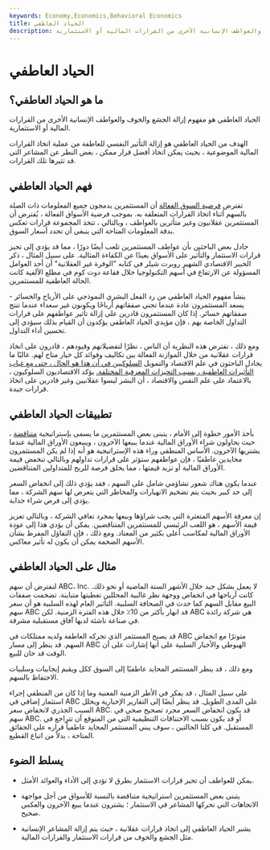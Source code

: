 ```yaml
---
keywords: Economy,Economics,Behavioral Economics
title: الحياد العاطفي
description: الحياد العاطفي هو مفهوم إزالة الجشع والخوف والعواطف الإنسانية الأخرى من القرارات المالية أو الاستثمارية.
---
```


# الحياد العاطفي
## ما هو الحياد العاطفي؟

الحياد العاطفي هو مفهوم إزالة الجشع والخوف والعواطف الإنسانية الأخرى من القرارات المالية أو الاستثمارية.

الهدف من الحياد العاطفي هو إزالة التأثير النفسي للعاطفة من عملية اتخاذ القرارات المالية الموضوعية ، بحيث يمكن اتخاذ أفضل قرار ممكن ، بغض النظر عن المشاعر التي قد تثيرها تلك القرارات.

## فهم الحياد العاطفي

تفترض [فرضية السوق الفعالة](/efficientmarkethypothesis) أن المستثمرين يدمجون جميع المعلومات ذات الصلة بالسهم أثناء اتخاذ القرارات المتعلقة به. بموجب فرضية الأسواق الفعالة ، يُفترض أن المستثمرين عقلانيون وغير متأثرين بالعواطف ، وبالتالي ، تتخذ المجموعة قرارات تعكس بدقة المعلومات المتاحة التي ينبغي أن تحدد أسعار السوق.

جادل بعض الباحثين بأن عواطف المستثمرين تلعب أيضًا دورًا ، مما قد يؤدي إلى تحيز قرارات الاستثمار والتأثير على الأسواق بعيدًا عن الكفاءة المثالية. على سبيل المثال ، ذكر الخبير الاقتصادي الشهير روبرت شيلر في كتابه "الوفرة غير العقلانية" أن أحد العوامل المسؤولة عن الارتفاع في أسهم التكنولوجيا خلال فقاعة دوت كوم في مطلع الألفية كانت الحالة العاطفية للمستثمرين.

ينشأ مفهوم الحياد العاطفي من رد الفعل البشري النموذجي على الأرباح والخسائر - يسعد المستثمرون عادة عندما تجني صفقاتهم أرباحًا ويكونون غير سعداء عندما تنتج صفقاتهم خسائر. إذا كان المستثمرون قادرين على إزالة تأثير عواطفهم على قرارات التداول الخاصة بهم ، فإن مؤيدي الحياد العاطفي يؤكدون أن القيام بذلك سيؤدي إلى تحسين أداء التداول.

ومع ذلك ، تفترض هذه النظرية أن الناس ، نظرًا لتفضيلاتهم وقيودهم ، قادرون على اتخاذ قرارات عقلانية من خلال الموازنة الفعالة بين تكاليف وفوائد كل خيار متاح لهم. غالبًا ما يجادل الباحثون في علم الاقتصاد والتمويل [السلوكيين في أن هذا هو الحال ، حتى مع غياب التأثيرات العاطفية ، بسبب التحيزات المعرفية المختلفة.](/behavioraleconomics) يؤكد الاقتصاديون السلوكيون ، بالاعتماد على علم النفس والاقتصاد ، أن البشر ليسوا عقلانيين وغير قادرين على اتخاذ قرارات جيدة.

## تطبيقات الحياد العاطفي

بأخذ الأمور خطوة إلى الأمام ، يتبنى بعض المستثمرين ما يسمى بإستراتيجية [متناقضة](/contrarian) ، حيث يحاولون شراء الأوراق المالية عندما يبيعها الآخرون ، ويبيعون الأوراق المالية عندما يشتريها الآخرون. الأساس المنطقي وراء هذه الإستراتيجية هو أنه إذا لم يكن المستثمرون محايدين عاطفيًا ، فإن عواطفهم ستؤثر على قرارات تداولهم وبالتالي تنخفض قيمة الأوراق المالية أو تزيد قيمتها ، مما يخلق فرصة للربح للمتداولين المتناقضين.

عندما يكون هناك شعور تشاؤمي شامل على السهم ، فقد يؤدي ذلك إلى انخفاض السعر إلى حد كبير بحيث يتم تضخيم الانهيارات والمخاطر التي يتعرض لها سهم الشركة ، مما يؤدي إلى فرص شراء جذابة.

إن معرفة الأسهم المتعثرة التي يجب شراؤها وبيعها بمجرد تعافي الشركة ، وبالتالي تعزيز قيمة الأسهم ، هو اللعب الرئيسي للمستثمرين المتناقضين. يمكن أن يؤدي هذا إلى عودة الأوراق المالية لمكاسب أعلى بكثير من المعتاد. ومع ذلك ، فإن التفاؤل المفرط بشأن الأسهم الضخمة يمكن أن يكون له تأثير معاكس.

## مثال على الحياد العاطفي

لنفترض أن سهم ABC، Inc. لا يعمل بشكل جيد خلال الأشهر الستة الماضية أو نحو ذلك. كانت أرباحها في انخفاض ووجهة نظر غالبية المحللين تغطيتها متباينة. تضخمت صفقات البيع مقابل السهم كما حدث في الصحافة السلبية. التأثير العام لهذه السلبية هو أن سعر سهم ABC قد انهار بأكثر من 10٪ خلال هذه الفترة الزمنية. لكن ABC هي شركة رائدة في صناعة ناشئة لديها آفاق مستقبلية مشرقة.

قد يصبح المستثمر الذي تحركه العاطفة ولديه ممتلكات في ABC متوترًا مع انخفاض السهم. قد ينظر إلى مسار ABC الهبوطي والأخبار السلبية على أنها إشارات على أن الوقت قد حان للبيع.

ومع ذلك ، قد ينظر المستثمر المحايد عاطفيًا إلى السوق ككل ويقيم إيجابيات وسلبيات الاحتفاظ بالسهم.

على سبيل المثال ، قد يفكر في الأطر الزمنية المعنية وما إذا كان من المنطقي إجراء استثمار إضافي في ABC على المدى الطويل. قد ينظر أيضًا إلى التقارير الإخبارية ويحلل السبب الجذري لانخفاض سعر ABC. قد يكون انخفاض السعر مجرد تصحيح صحي في سهم ABC. أو قد يكون بسبب الاختناقات التنظيمية التي من المتوقع أن تتراجع في المستقبل. في كلتا الحالتين ، سوف يبني المستثمر المحايد عاطفياً قراره على الحقائق المتاحة ، بدلاً من اتباع القطيع.

## يسلط الضوء

- يمكن للعواطف أن تحيز قرارات الاستثمار بطرق لا تؤدي إلى الأداء والعوائد الأمثل.

- يتبنى بعض المستثمرين استراتيجية متناقضة بالنسبة للأسواق من أجل مواجهة الاتجاهات التي تحركها المشاعر في الاستثمار ؛ يشترون عندما يبيع الآخرون والعكس صحيح.

- يشير الحياد العاطفي إلى اتخاذ قرارات عقلانية ، حيث يتم إزالة المشاعر الإنسانية مثل الجشع والخوف من قرارات الاستثمار والقرارات المالية.

